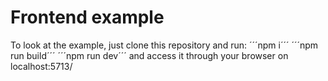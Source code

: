 # Frontend example

To look at the example, just clone this repository and run:
´´´npm i´´´
´´´npm run build´´´
´´´npm run dev´´´
and access it through your browser on localhost:5713/
